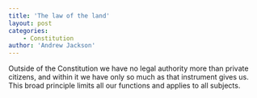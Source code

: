 ```yaml
---
title: 'The law of the land'
layout: post
categories:
    - Constitution
author: 'Andrew Jackson'
---
```


Outside of the Constitution we have no legal authority more than private citizens, and within it we have only so much as that instrument gives us. This broad principle limits all our functions and applies to all subjects.